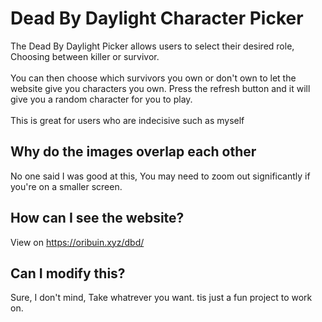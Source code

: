 # Dead By Daylight Character Picker
The Dead By Daylight Picker allows users to select their desired role, Choosing between killer or survivor.
<br><br>
You can then choose which survivors you own or don't own to let the website give you characters you own. Press the refresh button and it will give you a random character for you to play.
<br><br>
This is great for users who are indecisive such as myself

## Why do the images overlap each other
No one said I was good at this, You may need to zoom out significantly if you're on a smaller screen.

## How can I see the website?
View on https://oribuin.xyz/dbd/

## Can I modify this?
Sure, I don't mind, Take whatrever you want. tis just a fun project to work on.
